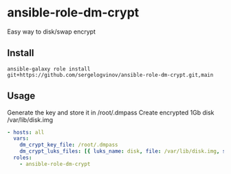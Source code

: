 # ansible-role-dm-crypt

Easy way to disk/swap encrypt

## Install

```shell
ansible-galaxy role install git+https://github.com/sergelogvinov/ansible-role-dm-crypt.git,main
```

## Usage

Generate the key and store it in /root/.dmpass
Create encrypted 1Gb disk /var/lib/disk.img

```yaml
- hosts: all
  vars:
    dm_crypt_key_file: /root/.dmpass
    dm_crypt_luks_files: [{ luks_name: disk, file: /var/lib/disk.img, size: 1G }]
  roles:
    - ansible-role-dm-crypt
```
